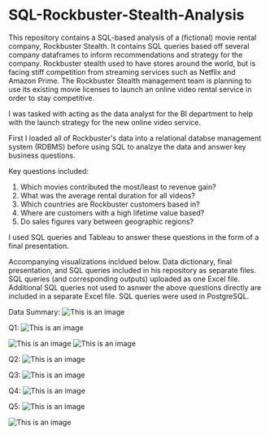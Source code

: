 # SQL-Rockbuster-Stealth-Analysis
This repository contains a SQL-based analysis of a (fictional) movie rental company, Rockbuster Stealth. It contains SQL queries based off several company dataframes to inform recommendations and strategy for the company. 
Rockbuster stealth used to have stores around the world, but is facing stiff competition from streaming services such as Netflix and Amazon Prime. The Rockbuster Stealth management team is planning to use its existing movie licenses to launch an online video rental service in order to stay competitive. 

I was tasked with acting as the data analyst for the BI department to help with the launch strategy for the new online video service.

First I loaded all of Rockbuster's data into a relational databse management system (RDBMS) before using SQL to analzye the data and answer key business questions.

Key questions included:
1. Which movies contributed the most/least to revenue gain?
2. What was the average rental duration for all videos?
3. Which countries are Rockbuster customers based in?
4. Where are customers with a high lifetime value based?
5. Do sales figures vary between geographic regions?

I used SQL queries and Tableau to answer these questions in the form of a final presentation.

Accompanying visualizations incldued below. Data dictionary, final presentation, and SQL queries included in his repository as separate files. SQL queries (and corresponding outputs) uploaded as one Excel file. Additional SQL queries not used to asnwer the above questions directly are included in a separate Excel file. SQL queries were used in PostgreSQL. 


Data Summary:
![This is an image](https://user-images.githubusercontent.com/97590184/149231780-71ae2aa8-728a-41a0-94ca-ffce5391281b.png)

Q1:
![This is an image](https://user-images.githubusercontent.com/97590184/149232251-ad7704a8-c610-4bea-93b9-6f9fa4768554.png)


![This is an image](https://user-images.githubusercontent.com/97590184/149232511-4a197067-960a-4cb4-9254-82f2b59ff1c5.png)
![This is an image](https://user-images.githubusercontent.com/97590184/149232577-d4a434dc-d4f0-4682-8338-9d0acb9a1915.png)

Q2:
![This is an image](https://user-images.githubusercontent.com/97590184/149232772-763498b4-0833-45da-b9b6-0df7809b25e0.png)


Q3:
![This is an image](https://user-images.githubusercontent.com/97590184/149233405-ec0ec7cb-3203-4b41-ac88-bf8e0768809f.png)


Q4:
![This is an image](https://user-images.githubusercontent.com/97590184/149233533-3ed6bfe9-44ac-4f51-8e96-099aacfc2dcb.png)


Q5:
![This is an image](https://user-images.githubusercontent.com/97590184/149233668-9c4c4ca2-fd5f-4361-b011-a656d0e35840.png)


![This is an image](https://user-images.githubusercontent.com/97590184/149233772-168fb71f-3d29-44ea-b22a-bccaaef754f2.png)

